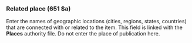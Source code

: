 ### Related place (651 $a)

Enter the names of geographic locations (cities, regions, states, countries) that are connected with or related to the item. This field is linked with the **Places** authority file. Do not enter the place of publication here.
